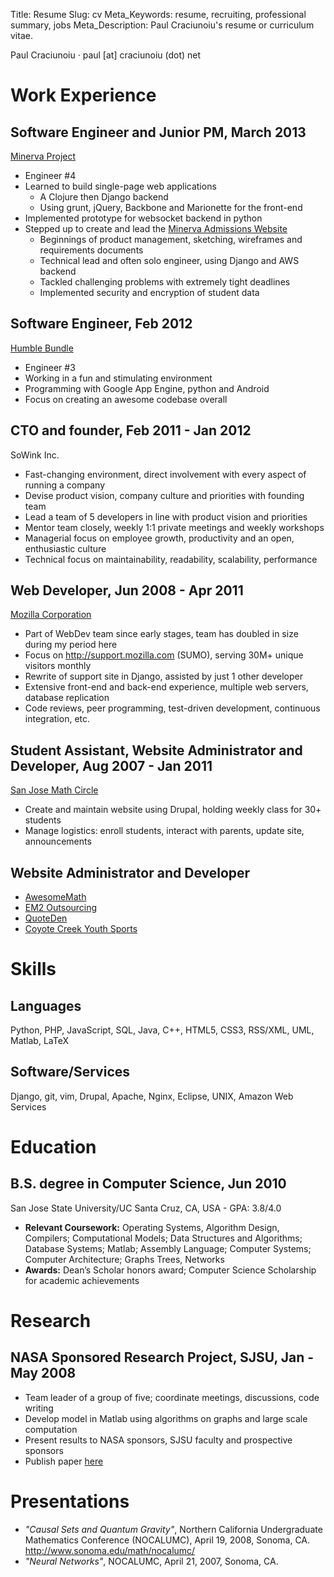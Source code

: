 Title: Resume
Slug: cv
Meta_Keywords: resume, recruiting, professional summary, jobs
Meta_Description: Paul Craciunoiu's resume or curriculum vitae.

Paul Craciunoiu &middot; paul [at] craciunoiu (dot) net


Work Experience
===============

Software Engineer and Junior PM, March 2013
---------------------------
[Minerva Project](http://www.minervaproject.com/)

* Engineer #4
* Learned to build single-page web applications
	* A Clojure then Django backend
	* Using grunt, jQuery, Backbone and Marionette for the front-end
* Implemented prototype for websocket backend in python
* Stepped up to create and lead the [Minerva Admissions Website](https://minerva.kgi.edu/)
	* Beginnings of product management, sketching, wireframes and requirements documents
	* Technical lead and often solo engineer, using Django and AWS backend
	* Tackled challenging problems with extremely tight deadlines
	* Implemented security and encryption of student data

Software Engineer, Feb 2012
---------------------------
[Humble Bundle](http://humblebundle.com)

* Engineer #3
* Working in a fun and stimulating environment
* Programming with Google App Engine, python and Android
* Focus on creating an awesome codebase overall

CTO and founder, Feb 2011 - Jan 2012
------------------------------------
SoWink Inc.

* Fast-changing environment, direct involvement with every aspect of running a company
* Devise product vision, company culture and priorities with founding team
* Lead a team of 5 developers in line with product vision and priorities
* Mentor team closely, weekly 1:1 private meetings and weekly workshops
* Managerial focus on employee growth, productivity and an open, enthusiastic culture
* Technical focus on maintainability, readability, scalability, performance

Web Developer, Jun 2008 - Apr 2011
----------------------------------
[Mozilla Corporation](http://www.mozilla.com)

* Part of WebDev team since early stages, team has doubled in size during my period here
* Focus on http://support.mozilla.com (SUMO), serving 30M+ unique visitors monthly
* Rewrite of support site in Django, assisted by just 1 other developer
* Extensive front-end and back-end experience, multiple web servers, database replication
* Code reviews, peer programming, test-driven development, continuous integration, etc.

Student Assistant, Website Administrator and Developer, Aug 2007 - Jan 2011
---------------------------------------------------------------------------
[San Jose Math Circle](http://sanjosemathcircle.org)

* Create and maintain website using Drupal, holding weekly class for 30+ students
* Manage logistics: enroll students, interact with parents, update site, announcements

Website Administrator and Developer
-----------------------------------

* [AwesomeMath](http://awesomemath.org)
* [EM2 Outsourcing](http://em2-outsourcing.com)
* [QuoteDen](http://quoteden.net)
* [Coyote Creek Youth Sports](http://ccys.com)


Skills
======

Languages
---------
Python, PHP, JavaScript, SQL, Java, C++, HTML5, CSS3, RSS/XML, UML, Matlab, LaTeX

Software/Services
-----------------
Django, git, vim, Drupal, Apache, Nginx, Eclipse, UNIX, Amazon Web Services


Education
=========

B.S. degree in Computer Science, Jun 2010
-----------------------------------------
San Jose State University/UC Santa Cruz, CA, USA - GPA: 3.8/4.0

* __Relevant Coursework:__ Operating Systems, Algorithm Design, Compilers; Computational Models; Data Structures and Algorithms; Database Systems; Matlab; Assembly Language; Computer Systems; Computer Architecture; Graphs Trees, Networks
* __Awards:__ Dean’s Scholar honors award; Computer Science Scholarship for academic achievements


Research
========

NASA Sponsored Research Project, SJSU, Jan - May 2008
--------------------------------------------------------------
* Team leader of a group of five; coordinate meetings, discussions, code writing
* Develop model in Matlab using algorithms on graphs and large scale computation
* Present results to NASA sponsors, SJSU faculty and prospective sponsors
* Publish paper [here](http://www.math.sjsu.edu/camcos/projects/proj_082/proj_082.htm)


Presentations
=============

* _"Causal Sets and Quantum Gravity"_, Northern California Undergraduate Mathematics Conference (NOCALUMC), April 19, 2008, Sonoma, CA. http://www.sonoma.edu/math/nocalumc/
* _"Neural Networks"_, NOCALUMC, April 21, 2007, Sonoma, CA.
